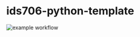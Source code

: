 # ids706-python-template

![example workflow](https://github.com/xuy50/ids706-python-template/blob/main/.github/workflows/cicd.yml/badge.svg)

